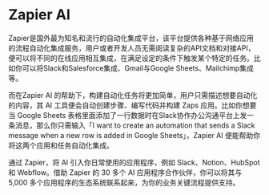 # Zapier AI

Zapier是国外最为知名和流行的自动化集成平台，该平台提供各种基于网络应用的流程自动化集成服务，用户或者开发人员无需阅读复杂的API文档和对接API，便可以将不同的在线应用相互集成，在满足设定的条件下触发某个特定的任务。比如你可以将Slack和Salesforce集成、Gmail与Google Sheets、Mailchimp集成等。

而在Zapier AI 的帮助下，构建自动化任务将更加简单，用户只需描述想要自动化的内容，其 AI 工具便会自动创建步骤、编写代码并构建 Zaps 应用。比如你想要当 Google Sheets 表格里面添加了一行数据时在Slack协作办公沟通平台上发一条消息，那么你只需输入「I want to create an automation that sends a Slack message when a new row is added in Google Sheets」，Zapier AI 便能帮助你将这两个应用和任务自动化集成。

通过 Zapier，将 AI 引入你日常使用的应用程序，例如 Slack、Notion、HubSpot 和 Webflow。借助 Zapier 的 30 多个 AI 应用程序合作伙伴，你可以将其与 5,000 多个应用程序的生态系统联系起来，为你的业务关键流程提供支持。